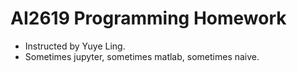# AI2619 Programming Homework
- Instructed by Yuye Ling.
- Sometimes jupyter, sometimes matlab, sometimes naive. 
